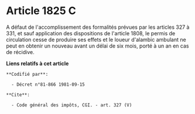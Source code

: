 # Article 1825 C

A défaut de l'accomplissement des formalités prévues par les articles 327 à 331, et sauf application des dispositions de
l'article 1808, le permis de circulation cesse de produire ses effets et le loueur d'alambic ambulant ne peut en obtenir un
nouveau avant un délai de six mois, porté à un an en cas de récidive.

**Liens relatifs à cet article**

	**Codifié par**:

	  - Décret n°81-866 1981-09-15

	**Cite**:

	  - Code général des impôts, CGI. - art. 327 (V)
